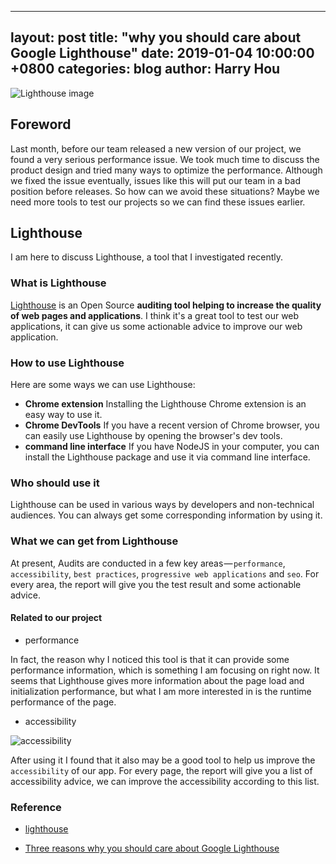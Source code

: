  ---
 layout: post
 title:  "why you should care about Google Lighthouse"
 date:   2019-01-04 10:00:00 +0800
 categories: blog
 author: Harry Hou
 ---
 
  ![Lighthouse image](https://cdn-images-1.medium.com/max/1600/1*sFizeNrXYeuDXq209KyIJg.png)
 
## Foreword
	
Last month, before our team released a new version of our project, we found a very serious performance issue. We took much time to discuss the product design and tried many ways to optimize the performance. Although we fixed the issue eventually, issues like this will put our team in a bad position before releases. So how can we avoid these situations? Maybe we need more tools to test our projects so we can find these issues earlier.


## Lighthouse

I am here to discuss Lighthouse, a tool that I investigated recently.   

### What is Lighthouse

[Lighthouse](https://developers.google.com/web/tools/lighthouse/) is an Open Source **auditing tool helping to increase the quality of web pages and applications**. I think it's a great tool to test our web applications, it can give us some actionable advice to improve our web application.

### How to use Lighthouse

Here are some ways we can use Lighthouse:

- **Chrome extension** Installing the Lighthouse Chrome extension is an easy way to use it.
- **Chrome DevTools** If you have a recent version of Chrome browser, you can easily use Lighthouse by opening the browser's dev tools.
- **command line interface** If you have NodeJS in your computer, you can install the Lighthouse package and use it via command line interface.

### Who should use it

Lighthouse can be used in various ways by developers and non-technical audiences. You can always get some corresponding information by using it.

### What we can get from Lighthouse

At present, Audits are conducted in a few key areas — `performance`, `accessibility`, `best practices`, `progressive web applications` and `seo`. For every area, the report will give you the test 
 result and some actionable advice.
 
#### Related to our project

- performance

In fact, the reason why I noticed this tool is that it can provide some performance information, which is something I am focusing on right now. It seems that Lighthouse gives more information about the page load and initialization performance, but what I am more interested in is the runtime performance of the page.

- accessibility

![accessibility](/integration-blog/assets/2019-01-04-why-you-should-care-about-Google-Lighthouse/accessibility.jpeg)

After using it I found that it also may be a good tool to help us improve the `accessibility` of our app. For every page, the report will give you a list of accessibility advice, we can improve the accessibility according to this list.

### Reference

- [lighthouse](https://developers.google.com/web/tools/lighthouse/)

- [Three reasons why you should care about Google Lighthouse](https://building.calibreapp.com/three-reasons-why-you-should-care-about-google-lighthouse-ccaaa72ed9a1)
